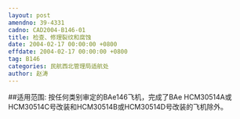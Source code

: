```yaml
---
layout: post
amendno: 39-4331
cadno: CAD2004-B146-01
title: 检查、修理裂纹和腐蚀
date: 2004-02-17 00:00:00 +0800
effdate: 2004-02-17 00:00:00 +0800
tag: B146
categories: 民航西北管理局适航处
author: 赵涛
---
```


##适用范围:
按任何类别审定的BAe146飞机，完成了BAe HCM30514A或HCM30514C号改装和HCM30514B或HCM30514D号改装的飞机除外。

